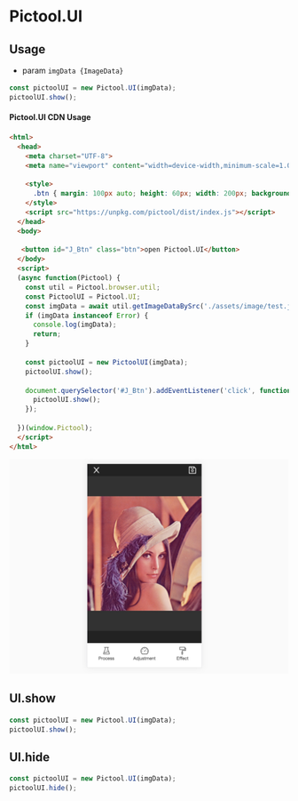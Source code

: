 # Pictool.UI


## Usage

- param `imgData {ImageData}`

```js
const pictoolUI = new Pictool.UI(imgData);
pictoolUI.show();
```
#### Pictool.UI CDN Usage

```html
<html>
  <head>
    <meta charset="UTF-8">
    <meta name="viewport" content="width=device-width,minimum-scale=1.0,maximum-scale=1.0,user-scalable=no">
    
    <style>
      .btn { margin: 100px auto; height: 60px; width: 200px; background: #cccccc;}
    </style>
    <script src="https://unpkg.com/pictool/dist/index.js"></script>
  </head>
  <body>

   <button id="J_Btn" class="btn">open Pictool.UI</button>
  </body>
  <script>
  (async function(Pictool) {
    const util = Pictool.browser.util;
    const PictoolUI = Pictool.UI;
    const imgData = await util.getImageDataBySrc('./assets/image/test.jpg');
    if (imgData instanceof Error) {
      console.log(imgData);
      return;
    }

    const pictoolUI = new PictoolUI(imgData);
    pictoolUI.show();

    document.querySelector('#J_Btn').addEventListener('click', function() {
      pictoolUI.show();
    });
  
  })(window.Pictool);
  </script>
</html>
```


![example-ui](./../../../assets/image/example-ui.jpg)



## UI.show


```js
const pictoolUI = new Pictool.UI(imgData);
pictoolUI.show();
```

## UI.hide


```js
const pictoolUI = new Pictool.UI(imgData);
pictoolUI.hide();
```